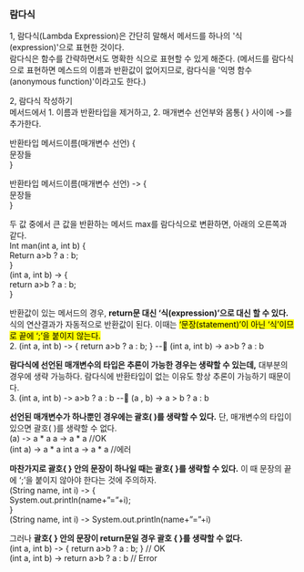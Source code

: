 ### 람다식
1, 람다식(Lambda Expression)은 간단히 말해서 메서드를 하나의 '식(expression)'으로 표현한 것이다.  
람다식은 함수를 간략하면서도 명확한 식으로 표현할 수 있게 해준다. (메서드를 람다식으로 표현하면 메스드의 이름과 반환값이 없어지므로, 람다식을 '익명 함수(anonymous function)'이라고도 한다.)


2, 람다식 작성하기  
메서드에서 1. 이름과 반환타입을 제거하고, 2. 매개변수 선언부와 몸통{ } 사이에 ->를 추가한다.  

반환타입 메서드이름(매개변수 선언) {  
	문장들  
}  

반환타입 메서드이름(매개변수 선언) -> {  
	문장들  
}  

두 값 중에서 큰 값을 반환하는 메서드 max를 람다식으로 변환하면, 아래의 오른쪽과 같다.  
Int man(int a, int b) {  
    Return a>b ? a : b;  
}  
(int a, int b) -> {  
return a>b ? a : b;  
}  

반환값이 있는 메서드의 경우, **return문 대신 ‘식(expression)’으로 대신 할 수 있다.** 식의 연산결과가 자동적으로 반환값이 된다. 이때는 <mark>‘문장(statement)’이 아닌 ‘식’이므로 끝에 ‘;’을 붙이지 않는다.</mark>  
2. (int a, int b) -> { return a>b ? a : b; }  -- (int a, int b) -> a>b ? a : b  

**람다식에 선언된 매개변수의 타입은 추론이 가능한 경우는 생략할 수 있는데,** 대부분의 경우에 생략 가능하다. 람다식에 반환타입이 없는 이유도 항상 추론이 가능하기 때문이다.  
3. (int a, int b) -> a>b ? a : b -- (a , b) -> a > b ? a : b  

<b>선언된 매개변수가 하나뿐인 경우에는 괄호( )를 생략할 수 있다.</b> 단, 매개변수의 타입이 있으면 괄호( )를 생략할 수 없다.  
(a) -> a * a	a -> a * a //OK  
(int a) -> a * a	int a -> a * a //에러  

**마찬가지로 괄호{ } 안의 문장이 하나일 때는 괄호{ }를 생략할 수 있다.** 이 때 문장의 끝에 ‘;’을 붙이지 않아야 한다는 것에 주의하자.  
(String name, int i) -> {  
    System.out.println(name+”=”+i);  
}  
(String name, int i) -> System.out.println(name+”=”+i)  

그러나 **괄호{ } 안의 문장이 return문일 경우 괄호 { }를 생략할 수 없다.**  
(int a, int b) -> { return a>b ? a : b; } // OK  
(int a, int b) -> return a>b ? a : b // Error  
